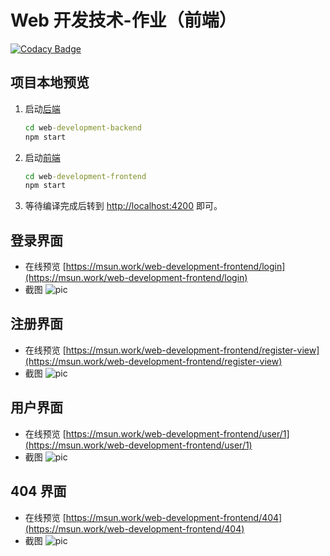 # Web 开发技术-作业（前端）

[![Codacy Badge](https://app.codacy.com/project/badge/Grade/8a2364d50fdd4f4ca376c8bd22c9e238)](https://www.codacy.com/manual/910204019/web-development-frontend?utm_source=github.com&amp;utm_medium=referral&amp;utm_content=Marshall-Sun/web-development-frontend&amp;utm_campaign=Badge_Grade)

## 项目本地预览

1. 启动[后端](https://github.com/Marshall-Sun/web-development-backend)

   ```cmd
   cd web-development-backend
   npm start
   ```

2. 启动[前端](https://github.com/Marshall-Sun/web-development-frontend)

   ```cmd
   cd web-development-frontend
   npm start
   ```

3. 等待编译完成后转到 [http://localhost:4200](http://localhost:4200) 即可。

## 登录界面

- 在线预览 [https://msun.work/web-development-frontend/login](https://msun.work/web-development-frontend/login)
- 截图 ![pic](https://cdn.jsdelivr.net/gh/marshall-sun/web-development-frontend/src/assets/login.png)

## 注册界面

- 在线预览 [https://msun.work/web-development-frontend/register-view](https://msun.work/web-development-frontend/register-view)
- 截图 ![pic](https://cdn.jsdelivr.net/gh/marshall-sun/web-development-frontend/src/assets/register.png)

## 用户界面

- 在线预览 [https://msun.work/web-development-frontend/user/1](https://msun.work/web-development-frontend/user/1)
- 截图 ![pic](https://cdn.jsdelivr.net/gh/marshall-sun/web-development-frontend/src/assets/user-detail.png)

## 404 界面

- 在线预览 [https://msun.work/web-development-frontend/404](https://msun.work/web-development-frontend/404)
- 截图 ![pic](https://cdn.jsdelivr.net/gh/marshall-sun/web-development-frontend/src/assets/404.png)
